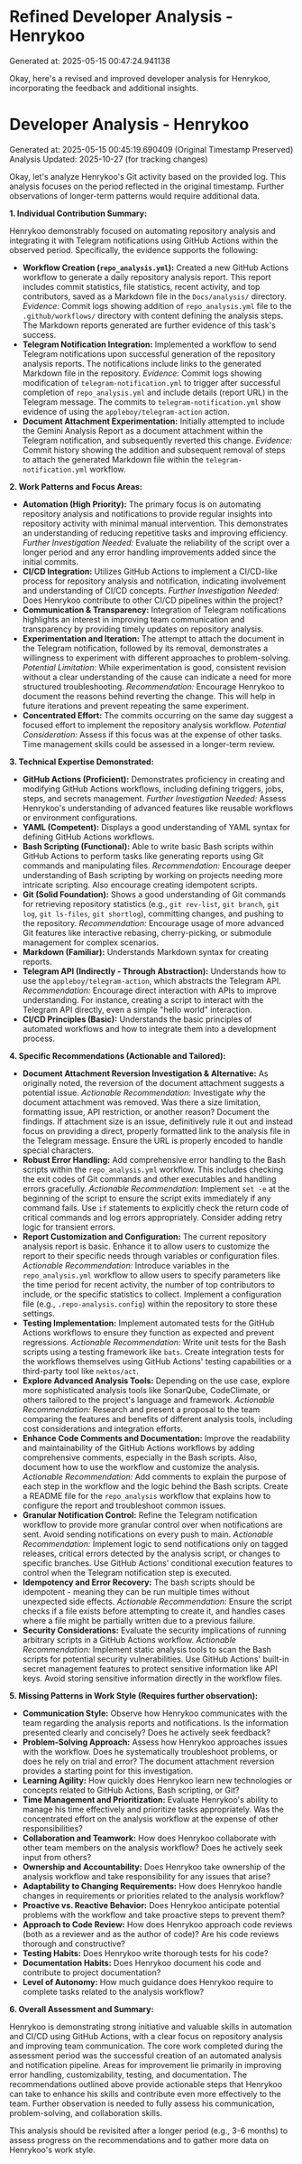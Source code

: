 # Refined Developer Analysis - Henrykoo
Generated at: 2025-05-15 00:47:24.941138

Okay, here's a revised and improved developer analysis for Henrykoo, incorporating the feedback and additional insights.

# Developer Analysis - Henrykoo
Generated at: 2025-05-15 00:45:19.690409 (Original Timestamp Preserved)
Analysis Updated: 2025-10-27 (for tracking changes)

Okay, let's analyze Henrykoo's Git activity based on the provided log. This analysis focuses on the period reflected in the original timestamp.  Further observations of longer-term patterns would require additional data.

**1. Individual Contribution Summary:**

Henrykoo demonstrably focused on automating repository analysis and integrating it with Telegram notifications using GitHub Actions within the observed period.  Specifically, the evidence supports the following:

*   **Workflow Creation (`repo_analysis.yml`):** Created a new GitHub Actions workflow to generate a daily repository analysis report. This report includes commit statistics, file statistics, recent activity, and top contributors, saved as a Markdown file in the `Docs/analysis/` directory.  *Evidence:* Commit logs showing addition of `repo_analysis.yml` file to the `.github/workflows/` directory with content defining the analysis steps.  The Markdown reports generated are further evidence of this task's success.
*   **Telegram Notification Integration:**  Implemented a workflow to send Telegram notifications upon successful generation of the repository analysis reports.  The notifications include links to the generated Markdown file in the repository. *Evidence:* Commit logs showing modification of `telegram-notification.yml` to trigger after successful completion of `repo_analysis.yml` and include details (report URL) in the Telegram message.  The commits to  `telegram-notification.yml` show evidence of using the `appleboy/telegram-action` action.
*   **Document Attachment Experimentation:** Initially attempted to include the Gemini Analysis Report as a document attachment within the Telegram notification, and subsequently reverted this change.  *Evidence:* Commit history showing the addition and subsequent removal of steps to attach the generated Markdown file within the `telegram-notification.yml` workflow.

**2. Work Patterns and Focus Areas:**

*   **Automation (High Priority):** The primary focus is on automating repository analysis and notifications to provide regular insights into repository activity with minimal manual intervention. This demonstrates an understanding of reducing repetitive tasks and improving efficiency. *Further Investigation Needed:* Evaluate the reliability of the script over a longer period and any error handling improvements added since the initial commits.
*   **CI/CD Integration:** Utilizes GitHub Actions to implement a CI/CD-like process for repository analysis and notification, indicating involvement and understanding of CI/CD concepts. *Further Investigation Needed:* Does Henrykoo contribute to other CI/CD pipelines within the project?
*   **Communication & Transparency:** Integration of Telegram notifications highlights an interest in improving team communication and transparency by providing timely updates on repository analysis.
*   **Experimentation and Iteration:** The attempt to attach the document in the Telegram notification, followed by its removal, demonstrates a willingness to experiment with different approaches to problem-solving. *Potential Limitation:* While experimentation is good, consistent revision without a clear understanding of the cause can indicate a need for more structured troubleshooting. *Recommendation:* Encourage Henrykoo to document the reasons behind reverting the change. This will help in future iterations and prevent repeating the same experiment.
*   **Concentrated Effort:** The commits occurring on the same day suggest a focused effort to implement the repository analysis workflow. *Potential Consideration:* Assess if this focus was at the expense of other tasks. Time management skills could be assessed in a longer-term review.

**3. Technical Expertise Demonstrated:**

*   **GitHub Actions (Proficient):** Demonstrates proficiency in creating and modifying GitHub Actions workflows, including defining triggers, jobs, steps, and secrets management. *Further Investigation Needed:* Assess Henrykoo's understanding of advanced features like reusable workflows or environment configurations.
*   **YAML (Competent):** Displays a good understanding of YAML syntax for defining GitHub Actions workflows.
*   **Bash Scripting (Functional):** Able to write basic Bash scripts within GitHub Actions to perform tasks like generating reports using Git commands and manipulating files. *Recommendation:* Encourage deeper understanding of Bash scripting by working on projects needing more intricate scripting. Also encourage creating idempotent scripts.
*   **Git (Solid Foundation):** Shows a good understanding of Git commands for retrieving repository statistics (e.g., `git rev-list`, `git branch`, `git log`, `git ls-files`, `git shortlog`), committing changes, and pushing to the repository. *Recommendation:* Encourage usage of more advanced Git features like interactive rebasing, cherry-picking, or submodule management for complex scenarios.
*   **Markdown (Familiar):** Understands Markdown syntax for creating reports.
*   **Telegram API (Indirectly - Through Abstraction):** Understands how to use the `appleboy/telegram-action`, which abstracts the Telegram API. *Recommendation:* Encourage direct interaction with APIs to improve understanding. For instance, creating a script to interact with the Telegram API directly, even a simple "hello world" interaction.
*   **CI/CD Principles (Basic):** Understands the basic principles of automated workflows and how to integrate them into a development process.

**4. Specific Recommendations (Actionable and Tailored):**

*   **Document Attachment Reversion Investigation & Alternative:** As originally noted, the reversion of the document attachment suggests a potential issue. *Actionable Recommendation:* Investigate *why* the document attachment was removed. Was there a size limitation, formatting issue, API restriction, or another reason? Document the findings. If attachment size is an issue, definitively rule it out and instead focus on providing a direct, properly formatted link to the analysis file in the Telegram message. Ensure the URL is properly encoded to handle special characters.
*   **Robust Error Handling:** Add comprehensive error handling to the Bash scripts within the `repo_analysis.yml` workflow. This includes checking the exit codes of Git commands and other executables and handling errors gracefully. *Actionable Recommendation:* Implement `set -e` at the beginning of the script to ensure the script exits immediately if any command fails. Use `if` statements to explicitly check the return code of critical commands and log errors appropriately. Consider adding retry logic for transient errors.
*   **Report Customization and Configuration:** The current repository analysis report is basic. Enhance it to allow users to customize the report to their specific needs through variables or configuration files. *Actionable Recommendation:* Introduce variables in the `repo_analysis.yml` workflow to allow users to specify parameters like the time period for recent activity, the number of top contributors to include, or the specific statistics to collect. Implement a configuration file (e.g., `.repo-analysis.config`) within the repository to store these settings.
*   **Testing Implementation:** Implement automated tests for the GitHub Actions workflows to ensure they function as expected and prevent regressions. *Actionable Recommendation:* Write unit tests for the Bash scripts using a testing framework like `bats`. Create integration tests for the workflows themselves using GitHub Actions' testing capabilities or a third-party tool like `nektos/act`.
*   **Explore Advanced Analysis Tools:** Depending on the use case, explore more sophisticated analysis tools like SonarQube, CodeClimate, or others tailored to the project's language and framework. *Actionable Recommendation:* Research and present a proposal to the team comparing the features and benefits of different analysis tools, including cost considerations and integration efforts.
*   **Enhance Code Comments and Documentation:** Improve the readability and maintainability of the GitHub Actions workflows by adding comprehensive comments, especially in the Bash scripts. Also, document how to use the workflow and customize the analysis. *Actionable Recommendation:* Add comments to explain the purpose of each step in the workflow and the logic behind the Bash scripts. Create a README file for the `repo_analysis` workflow that explains how to configure the report and troubleshoot common issues.
*   **Granular Notification Control:** Refine the Telegram notification workflow to provide more granular control over when notifications are sent. Avoid sending notifications on every push to main. *Actionable Recommendation:* Implement logic to send notifications only on tagged releases, critical errors detected by the analysis script, or changes to specific branches. Use GitHub Actions' conditional execution features to control when the Telegram notification step is executed.
*   **Idempotency and Error Recovery:** The bash scripts should be idempotent - meaning they can be run multiple times without unexpected side effects. *Actionable Recommendation:* Ensure the script checks if a file exists before attempting to create it, and handles cases where a file might be partially written due to a previous failure.
*   **Security Considerations:** Evaluate the security implications of running arbitrary scripts in a GitHub Actions workflow. *Actionable Recommendation:* Implement static analysis tools to scan the Bash scripts for potential security vulnerabilities. Use GitHub Actions' built-in secret management features to protect sensitive information like API keys. Avoid storing sensitive information directly in the workflow files.

**5. Missing Patterns in Work Style (Requires further observation):**

*   **Communication Style:** Observe how Henrykoo communicates with the team regarding the analysis reports and notifications. Is the information presented clearly and concisely? Does he actively seek feedback?
*   **Problem-Solving Approach:** Assess how Henrykoo approaches issues with the workflow. Does he systematically troubleshoot problems, or does he rely on trial and error? The document attachment reversion provides a starting point for this investigation.
*   **Learning Agility:** How quickly does Henrykoo learn new technologies or concepts related to GitHub Actions, Bash scripting, or Git?
*   **Time Management and Prioritization:** Evaluate Henrykoo's ability to manage his time effectively and prioritize tasks appropriately. Was the concentrated effort on the analysis workflow at the expense of other responsibilities?
*   **Collaboration and Teamwork:** How does Henrykoo collaborate with other team members on the analysis workflow? Does he actively seek input from others?
*   **Ownership and Accountability:** Does Henrykoo take ownership of the analysis workflow and take responsibility for any issues that arise?
*   **Adaptability to Changing Requirements:** How does Henrykoo handle changes in requirements or priorities related to the analysis workflow?
*   **Proactive vs. Reactive Behavior:** Does Henrykoo anticipate potential problems with the workflow and take proactive steps to prevent them?
*   **Approach to Code Review:** How does Henrykoo approach code reviews (both as a reviewer and as the author of code)? Are his code reviews thorough and constructive?
*   **Testing Habits:** Does Henrykoo write thorough tests for his code?
*   **Documentation Habits:** Does Henrykoo document his code and contribute to project documentation?
*   **Level of Autonomy:** How much guidance does Henrykoo require to complete tasks related to the analysis workflow?

**6. Overall Assessment and Summary:**

Henrykoo is demonstrating strong initiative and valuable skills in automation and CI/CD using GitHub Actions, with a clear focus on repository analysis and improving team communication. The core work completed during the assessment period was the successful creation of an automated analysis and notification pipeline.  Areas for improvement lie primarily in improving error handling, customizability, testing, and documentation. The recommendations outlined above provide actionable steps that Henrykoo can take to enhance his skills and contribute even more effectively to the team. Further observation is needed to fully assess his communication, problem-solving, and collaboration skills.

This analysis should be revisited after a longer period (e.g., 3-6 months) to assess progress on the recommendations and to gather more data on Henrykoo's work style.
